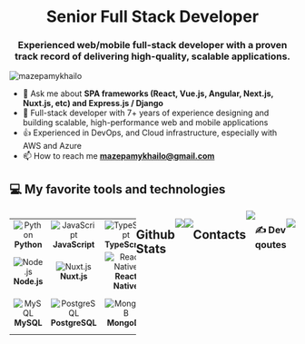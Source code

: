 <h1 align="center">Senior Full Stack Developer</h1>
<h3 align="center">Experienced web/mobile full-stack developer with a proven track record of delivering high-quality, scalable applications.</h3>

<p align="left"> <img src="https://komarev.com/ghpvc/?username=mazepamykhailo&label=Profile%20views&color=0e75b6&style=flat" alt="mazepamykhailo" /> </p>

- 💬 Ask me about **SPA frameworks (React, Vue.js, Angular, Next.js, Nuxt.js, etc) and Express.js / Django**
- 🔭 Full-stack developer with 7+ years of experience designing and building scalable, high-performance web and mobile applications
- 👍 Experienced in DevOps, and Cloud infrastructure, especially with AWS and Azure
- 📫 How to reach me **mazepamykhailo@gmail.com**

## 💻 My favorite tools and technologies
<div style="display: flex; align-items: flex-start; align: center">
<table align="center">
  <tr>
    <td align="center" width="96">
      <img src="https://techstack-generator.vercel.app/python-icon.svg" alt="Python" width="48" height="48" />
      <br><b>Python</b>
    </td>
    <td align="center" width="96">
      <img src="https://techstack-generator.vercel.app/js-icon.svg" alt="JavaScript" width="48" height="48" />
      <br><b>JavaScript</b>
    </td>
    <td align="center" width="96">
      <img src="https://techstack-generator.vercel.app/ts-icon.svg" alt="TypeScript" width="48" height="48" />
      <br><b>TypeScript</b>
    </td>
    <td align="center" width="96">
      <img src="https://cdn.jsdelivr.net/gh/devicons/devicon@latest/icons/go/go-original-wordmark.svg" alt="Go" width="48" height="48" />
      <br><b>Go</b>
    </td>
    <td align="center" width="96"> 
      <img src="https://user-images.githubusercontent.com/25181517/192108372-f71d70ac-7ae6-4c0d-8395-51d8870c2ef0.png" width="48" height="48" alt="Git" />
      <br><b>Git</b>
    </td>
    <td align="center" width="96">
      <img src="https://techstack-generator.vercel.app/react-icon.svg" alt="React" width="48" height="48" />
      <br><b>React</b>
    </td>
    <td align="center" width="96">
      <img src="https://angular.io/assets/images/logos/angular/angular.svg" width="48" height="48" alt="Angular" />
      <br><b>Angular</b>
    </td>
    <td align="center" width="96">
      <img src="https://techstack-generator.vercel.app/django-icon.svg" alt="Django" width="48" height="48" />
      <br>Django
    </td>
    <td align="center" width="96">
      <img src="https://cdn.worldvectorlogo.com/logos/nextjs-2.svg" width="48" height="48" alt="Next.js" />
      <br><b>Next.js</b>
    </td>
  </tr>
  <tr>
    <td align="center" width="96">
      <img src="https://skillicons.dev/icons?i=nodejs" width="48" height="48" alt="Node.js" />
      <br><b>Node.js</b>
    </td>
    <td align="center" width="96">
      <img src="https://www.vectorlogo.zone/logos/nuxtjs/nuxtjs-icon.svg" width="48" height="48" alt="Nuxt.js" />
      <br><b>Nuxt.js</b>
    </td>
    <td align="center" width="96">
      <img src="https://reactnative.dev/img/header_logo.svg" width="48" height="48" alt="React Native" />
      <br><b>React Native</b>
    </td>
    <td align="center"  width="96">
      <img src="https://cdn.jsdelivr.net/gh/devicons/devicon@latest/icons/materialui/materialui-original.svg" width="48" height="48" alt="Material UI"/>
      <br><b>Material UI</b>
    </td>
    <td align="center" width="96">
      <img src="https://skillicons.dev/icons?i=tailwind" width="48" height="48" alt="Tailwind CSS" />
      <br><b>Tailwind CSS</b>
    </td>
    <td align="center" width="96">
      <img src="https://cdn.jsdelivr.net/gh/devicons/devicon@latest/icons/storybook/storybook-original-wordmark.svg" width="48" height="48" alt="Storybook" />
      <br><b>Storybook</b>
    </td>
    <td align="center" width="96">
      <img src="https://raw.githubusercontent.com/devicons/devicon/master/icons/express/express-original-wordmark.svg" width="48" height="48" alt="Express.js" />
      <br><b>Express.js</b>
    </td>
    <td align="center" width="96">
      <img src="https://cdn.jsdelivr.net/gh/devicons/devicon@latest/icons/nestjs/nestjs-original.svg" width="48" height="48" alt="GraphQL" />
      <br><b>Nest.js</b>
    </td>
    <td align="center" width="96">
      <img src="https://cdn.jsdelivr.net/gh/devicons/devicon@latest/icons/webpack/webpack-original.svg" width="48" height="48" alt="Webpack" />
      <br><b>Webpack</b>
    </td>
  </tr>
  <tr>
    <td align="center" width="96">
      <img src="https://techstack-generator.vercel.app/mysql-icon.svg" width="48" height="48" alt="MySQL" />
      <br><b>MySQL</b>
    </td>
    <td align="center" width="96">
      <img src="https://skillicons.dev/icons?i=postgres" width="48" height="48" alt="PostgreSQL" />
      <br><b>PostgreSQL</b>
    </td>
    <td align="center" width="96">
      <img src="https://skillicons.dev/icons?i=mongodb" width="48" height="48" alt="MongoDB" />
      <br><b>MongoDB</b>
    </td>
    <td align="center" width="96">
      <img src="https://raw.githubusercontent.com/devicons/devicon/master/icons/redis/redis-original-wordmark.svg" width="48" height="48" alt="Redis" />
      <br><b>Redis</b>
    </td>
    <td align="center" width="96">
      <img src="https://www.vectorlogo.zone/logos/firebase/firebase-icon.svg" width="48" height="48" alt="Firebase" />
      <br><b>Firebase</b>
    </td>
    <td align="center" width="96">
      <img src="https://techstack-generator.vercel.app/aws-icon.svg" alt="AWS" width="48" height="48" />
      <br><b>AWS</b>
    </td>
    <td align="center" width="96">
      <img src="https://cdn.jsdelivr.net/gh/devicons/devicon@latest/icons/azure/azure-original.svg" alt="Microsoft Azure" width="48" height="48" />
      <br><b>Microsoft Azure</b>
    </td>
    <td align="center" width="96">
      <img src="https://cdn.jsdelivr.net/gh/devicons/devicon@latest/icons/heroku/heroku-original.svg" width="48" height="48" alt="Heroku" />
      <br><b>Heroku</b>
    </td>
    <td align="center" width="96">
      <img src="https://cdn.jsdelivr.net/gh/devicons/devicon@latest/icons/vercel/vercel-original.svg" alt="Vercel" width="48" height="48" />
      <br><b>Vercel</b>
    </td>
  </tr>
</table>
  
## Github Stats
<p align = "center">
  <img src = "https://github-readme-stats.vercel.app/api/top-langs/?username=mazepamykhailo&langs_count=8&layout=compact&theme=light&include_all_commits=true&line_height=27">
  <p align="center" style="margin-bottom: 10px;">
      <img src="https://github-profile-trophy.vercel.app/?username=mazepamykhailo&column=7&theme=light"/>
  </p>
</p>

## Contacts
<div align="center"> 
  <a href="mailto:mazepamykhailo@gmail.com" target="_blank" rel="noopener noreferrer"><img src="https://img.icons8.com/fluency/2x/gmail-new.png"  width="40" /></a>
  &nbsp;
</div>

### ✍️ Dev qoutes
![](https://quotes-github-readme.vercel.app/api?type=horizontal&theme=radical)
